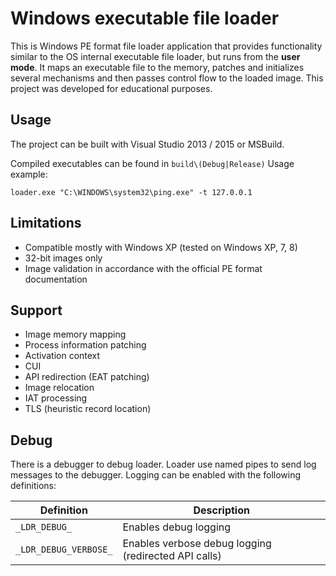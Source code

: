 
# Windows executable file loader
This is Windows PE format file loader application that provides functionality similar to the OS internal executable file loader, but runs from the **user mode**. It maps an executable file to the memory, patches and initializes several mechanisms and then passes control flow to the loaded image.
This project was developed for educational purposes.
## Usage
The project can be built with Visual Studio 2013 / 2015 or MSBuild.

Compiled executables can be found in `build\(Debug|Release)`
Usage example:
```batch
loader.exe "C:\WINDOWS\system32\ping.exe" -t 127.0.0.1
```
## Limitations
- Compatible mostly with Windows XP (tested on Windows XP, 7, 8)
- 32-bit images only
- Image validation in accordance with the official PE format documentation
## Support
- Image memory mapping
- Process information patching
- Activation context
- CUI
- API redirection (EAT patching)
- Image relocation
- IAT processing
- TLS (heuristic record location)
## Debug
There is a debugger to debug loader. Loader use named pipes to send log messages to the debugger.
Logging can be enabled with the following definitions:

| Definition | Description |
| --- | --- |
| `_LDR_DEBUG_` | Enables debug logging |
| `_LDR_DEBUG_VERBOSE_` | Enables verbose debug logging (redirected API calls) |
